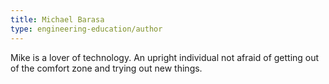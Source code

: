 ```yaml
---
title: Michael Barasa
type: engineering-education/author
---
```

Mike is a lover of technology. An upright individual not afraid of getting out of the comfort zone and trying out new things.